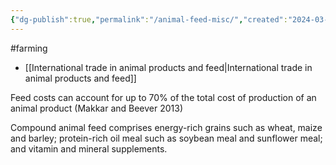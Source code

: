 ```yaml
---
{"dg-publish":true,"permalink":"/animal-feed-misc/","created":"2024-03-22T14:25:34.000+00:00","updated":"2025-09-28T23:42:54.824+01:00"}
---
```


#farming 

- [[International trade in animal products and feed\|International trade in animal products and feed]]

Feed costs can account for up to 70% of the total cost of production of an animal product (Makkar and Beever 2013)

Compound animal feed comprises energy-rich grains such as wheat, maize and barley; protein-rich oil meal such as soybean meal and sunflower meal; and vitamin and mineral supplements.